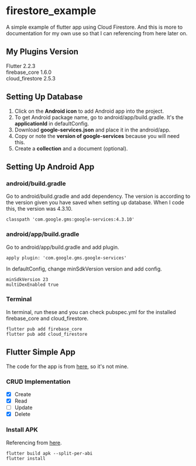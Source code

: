 # firestore_example

A simple example of flutter app using Cloud Firestore. And this is more to documentation for my own use so that I can referencing from here later on.

## My Plugins Version

Flutter 2.2.3<br>
firebase_core 1.6.0<br>
cloud_firestore 2.5.3

## Setting Up Database

1. Click on the **Android icon** to add Android app into the project.
2. To get Android package name, go to android/app/build.gradle. It's the **applicationId** in defaultConfig.
3. Download **google-services.json** and place it in the android/app.
4. Copy or note the **version of google-services** because you will need this.
5. Create a **collection** and a document (optional).

## Setting Up Android App

### android/build.gradle

Go to android/build.gradle and add dependency. The version is according to the version given you have saved when setting up database. When I code this, the version was 4.3.10.

```
classpath 'com.google.gms:google-services:4.3.10'
```

### android/app/build.gradle

Go to android/app/build.gradle and add plugin.

```
apply plugin: 'com.google.gms.google-services'
```

In defaultConfig, change minSdkVersion version and add config.

```
minSdkVersion 23
multiDexEnabled true
```

### Terminal

In terminal, run these and you can check pubspec.yml for the installed firebase_core and cloud_firestore.

```
flutter pub add firebase_core
flutter pub add cloud_firestore
```

## Flutter Simple App

The code for the app is from [here](https://learnflutterwithme.com/cloud-firestore), so it's not mine.

### CRUD Implementation

- [x] Create
- [x] Read
- [ ] Update
- [x] Delete

### Install APK

Referencing from [here](https://flutter.dev/docs/deployment/android).

```
flutter build apk --split-per-abi
flutter install
```